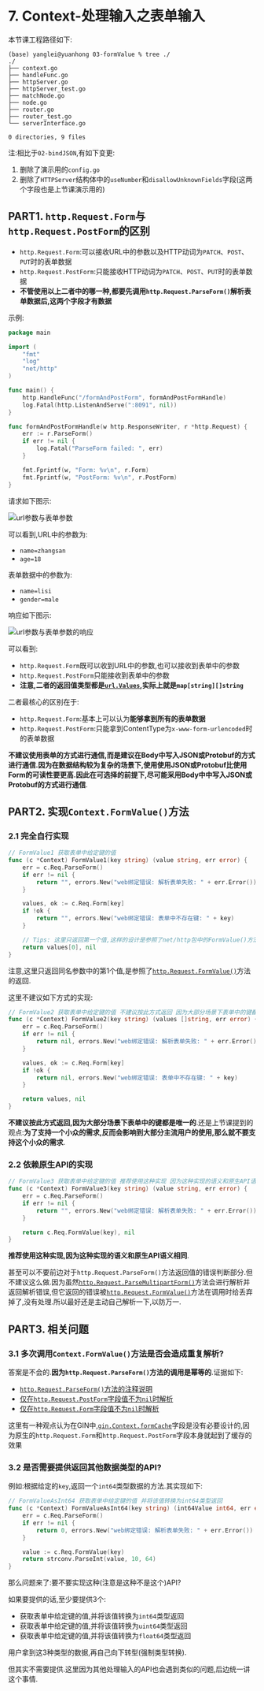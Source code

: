 # 7. Context-处理输入之表单输入

本节课工程路径如下:

```
(base) yanglei@yuanhong 03-formValue % tree ./
./
├── context.go
├── handleFunc.go
├── httpServer.go
├── httpServer_test.go
├── matchNode.go
├── node.go
├── router.go
├── router_test.go
└── serverInterface.go

0 directories, 9 files
```

注:相比于`02-bindJSON`,有如下变更:

1. 删除了演示用的`config.go`
2. 删除了`HTTPServer`结构体中的`useNumber`和`disallowUnknownFields`字段(这两个字段也是上节课演示用的)

## PART1. `http.Request.Form`与`http.Request.PostForm`的区别

- `http.Request.Form`:可以接收URL中的参数以及HTTP动词为`PATCH`、`POST`、`PUT`时的表单数据
- `http.Request.PostForm`:只能接收HTTP动词为`PATCH`、`POST`、`PUT`时的表单数据
- **不管使用以上二者中的哪一种,都要先调用`http.Request.ParseForm()`解析表单数据后,这两个字段才有数据**

示例:

```go
package main

import (
	"fmt"
	"log"
	"net/http"
)

func main() {
	http.HandleFunc("/formAndPostForm", formAndPostFormHandle)
	log.Fatal(http.ListenAndServe(":8091", nil))
}

func formAndPostFormHandle(w http.ResponseWriter, r *http.Request) {
	err := r.ParseForm()
	if err != nil {
		log.Fatal("ParseForm failed: ", err)
	}

	fmt.Fprintf(w, "Form: %v\n", r.Form)
	fmt.Fprintf(w, "PostForm: %v\n", r.PostForm)
}
```

请求如下图示:

![url参数与表单参数](../img/7.Context-处理输入之表单输入/url参数与表单参数.png)

可以看到,URL中的参数为:

- `name=zhangsan`
- `age=18`

表单数据中的参数为:

- `name=lisi`
- `gender=male`

响应如下图示:

![url参数与表单参数的响应](../img/7.Context-处理输入之表单输入/url参数与表单参数的响应.png)

可以看到:

- `http.Request.Form`既可以收到URL中的参数,也可以接收到表单中的参数
- `http.Request.PostForm`只能接收到表单中的参数
- **注意,二者的返回值类型都是[`url.Values`](https://github.com/golang/go/blob/d6ef98b8fa4851f025779ef4ade084d63290de2a/src/net/url/url.go#L886),实际上就是`map[string][]string`**

二者最核心的区别在于:

- `http.Request.Form`:基本上可以认为**能够拿到所有的表单数据**
- `http.Request.PostForm`:只能拿到ContentType为`x-www-form-urlencoded`时的表单数据

**不建议使用表单的方式进行通信,而是建议在Body中写入JSON或Protobuf的方式进行通信.因为在数据结构较为复杂的场景下,使用使用JSON或Protobuf比使用Form的可读性要更高.因此在可选择的前提下,尽可能采用Body中中写入JSON或Protobuf的方式进行通信**.

## PART2. 实现`Context.FormValue()`方法

### 2.1 完全自行实现

```go
// FormValue1 获取表单中给定键的值
func (c *Context) FormValue1(key string) (value string, err error) {
	err = c.Req.ParseForm()
	if err != nil {
		return "", errors.New("web绑定错误: 解析表单失败: " + err.Error())
	}

	values, ok := c.Req.Form[key]
	if !ok {
		return "", errors.New("web绑定错误: 表单中不存在键: " + key)
	}

	// Tips: 这里只返回第一个值,这样的设计是参照了net/http包中的FormValue()方法
	return values[0], nil
}
```

注意,这里只返回同名参数中的第1个值,是参照了[`http.Request.FormValue()`](https://github.com/golang/go/blob/master/src/net/http/request.go#L1378)方法的返回.

这里不建议如下方式的实现:

```go
// FormValue2 获取表单中给定键的值 不建议按此方式返回 因为大部分场景下表单中的键都是唯一的
func (c *Context) FormValue2(key string) (values []string, err error) {
	err = c.Req.ParseForm()
	if err != nil {
		return nil, errors.New("web绑定错误: 解析表单失败: " + err.Error())
	}

	values, ok := c.Req.Form[key]
	if !ok {
		return nil, errors.New("web绑定错误: 表单中不存在键: " + key)
	}

	return values, nil
}
```

**不建议按此方式返回,因为大部分场景下表单中的键都是唯一的**.还是上节课提到的观点:**为了支持一个小众的需求,反而会影响到大部分主流用户的使用,那么就不要支持这个小众的需求**.

### 2.2 依赖原生API的实现

```go
// FormValue3 获取表单中给定键的值 推荐使用这种实现 因为这种实现的语义和原生API语义相同
func (c *Context) FormValue3(key string) (value string, err error) {
	err = c.Req.ParseForm()
	if err != nil {
		return "", errors.New("web绑定错误: 解析表单失败: " + err.Error())
	}

	return c.Req.FormValue(key), nil
}
```

**推荐使用这种实现,因为这种实现的语义和原生API语义相同**.

甚至可以不要前边对于`http.Request.ParseForm()`方法返回值的错误判断部分.但不建议这么做.因为虽然[`http.Request.ParseMultipartForm()`](https://github.com/golang/go/blob/master/src/net/http/request.go#L1328)方法会进行解析并返回解析错误,但它返回的错误被[`http.Request.FormValue()`](https://github.com/golang/go/blob/master/src/net/http/request.go#L1390)方法在调用时给丢弃掉了,没有处理.所以最好还是主动自己解析一下,以防万一.

## PART3. 相关问题

### 3.1 多次调用`Context.FormValue()`方法是否会造成重复解析?

答案是不会的.**因为`http.Request.ParseForm()`方法的调用是幂等的**.证据如下:

- [`http.Request.ParseForm()`方法的注释说明](https://github.com/golang/go/blob/master/src/net/http/request.go#L1284)
- [仅在`http.Request.PostForm`字段值不为`nil`时解析](https://github.com/golang/go/blob/master/src/net/http/request.go#L1287)
- [仅在`http.Request.Form`字段值不为`nil`时解析](https://github.com/golang/go/blob/master/src/net/http/request.go#L1295)

这里有一种观点认为在GIN中,[`gin.Context.formCache`](https://github.com/gin-gonic/gin/blob/master/context.go#L82)字段是没有必要设计的,因为原生的`http.Request.Form`和`http.Request.PostForm`字段本身就起到了缓存的效果

### 3.2 是否需要提供返回其他数据类型的API?

例如:根据给定的`key`,返回一个`int64`类型数据的方法.其实现如下:

```go
// FormValueAsInt64 获取表单中给定键的值 并将该值转换为int64类型返回
func (c *Context) FormValueAsInt64(key string) (int64Value int64, err error) {
	err = c.Req.ParseForm()
	if err != nil {
		return 0, errors.New("web绑定错误: 解析表单失败: " + err.Error())
	}

	value := c.Req.FormValue(key)
	return strconv.ParseInt(value, 10, 64)
}
```

那么问题来了:要不要实现这种(注意是这种不是这个)API?

如果要提供的话,至少要提供3个:

- 获取表单中给定键的值,并将该值转换为`int64`类型返回
- 获取表单中给定键的值,并将该值转换为`uint64`类型返回
- 获取表单中给定键的值,并将该值转换为`float64`类型返回

用户拿到这3种类型的数据,再自己向下转型(强制类型转换).

但其实不需要提供.这里因为其他处理输入的API也会遇到类似的问题,后边统一讲这个事情.